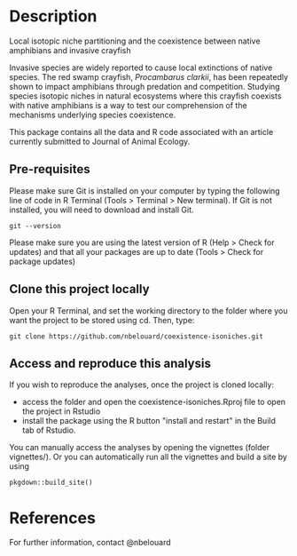 # Description

Local isotopic niche partitioning and the coexistence between native amphibians and invasive crayfish 

Invasive species are widely reported to cause local extinctions of native species. The red swamp crayfish, _Procambarus clarkii_, has been repeatedly shown to impact amphibians through predation and competition. Studying species isotopic niches in natural ecosystems where this crayfish coexists with native amphibians is a way to test our comprehension of the mechanisms underlying species coexistence.  

This package contains all the data and R code associated with an article currently submitted to Journal of Animal Ecology.

## Pre-requisites

Please make sure Git is installed on your computer by typing the following line of code in R Terminal (Tools > Terminal > New terminal). If Git is not installed, you will need to download and install Git.
```
git --version 
```

Please make sure you are using the latest version of R (Help > Check for updates) and that all your packages are up to date (Tools > Check for package updates)

## Clone this project locally

Open your R Terminal, and set the working directory to the folder where you want the project to be stored using cd. Then, type:

```
git clone https://github.com/nbelouard/coexistence-isoniches.git
```

## Access and reproduce this analysis

If you wish to reproduce the analyses, once the project is cloned locally:
- access the folder and open the coexistence-isoniches.Rproj file to open the project in Rstudio
- install the package using the R button "install and restart" in the Build tab of Rstudio. 


You can manually access the analyses by opening the vignettes (folder vignettes/).
Or you can automatically run all the vignettes and build a site by using 
```
pkgdown::build_site()
```

# References

For further information, contact @nbelouard

